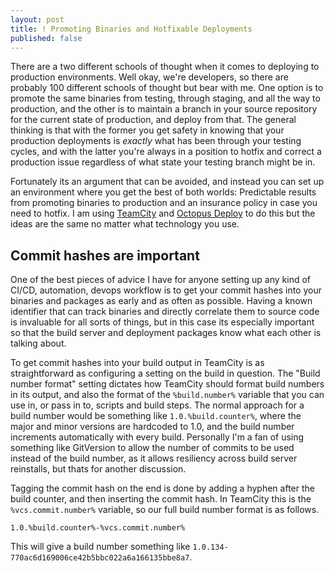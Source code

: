 ```yaml
---
layout: post
title: ! Promoting Binaries and Hotfixable Deployments
published: false
---
```


There are a two different schools of thought when it comes to deploying to production environments. Well okay, we're developers, so there are probably 100 different schools of thought but bear with me. One option is to promote the same binaries from testing, through staging, and all the way to production, and the other is to maintain a branch in your source repository for the current state of production, and deploy from that. The general thinking is that with the former you get safety in knowing that your production deployments is _exactly_ what has been through your testing cycles, and with the latter you're always in a position to hotfix and correct a production issue regardless of what state your testing branch might be in.

Fortunately its an argument that can be avoided, and instead you can set up an environment where you get the best of both worlds: Predictable results from promoting binaries to production and an insurance policy in case you need to hotfix. I am using [TeamCity](https://www.jetbrains.com/teamcity/) and [Octopus Deploy](https://www.jetbrains.com/teamcity/) to do this but the ideas are the same no matter what technology you use.

## Commit hashes are important

One of the best pieces of advice I have for anyone setting up any kind of CI/CD, automation, devops workflow is to get your commit hashes into your binaries and packages as early and as often as possible. Having a known identifier that can track binaries and directly correlate them to source code is invaluable for all sorts of things, but in this case its especially important so that the build server and deployment packages know what each other is talking about.

To get commit hashes into your build output in TeamCity is as straightforward as configuring a setting on the build in question. The "Build number format" setting dictates how TeamCity should format build numbers in its output, and also the format of the `%build.number%` variable that you can use in, or pass in to, scripts and build steps. The normal approach for a build number would be something like `1.0.%build.counter%`, where the major and minor versions are hardcoded to 1.0, and the build number increments automatically with every build. Personally I'm a fan of using something like GitVersion to allow the number of commits to be used instead of the build number, as it allows resiliency across build server reinstalls, but thats for another discussion.

Tagging the commit hash on the end is done by adding a hyphen after the build counter, and then inserting the commit hash. In TeamCity this is the `%vcs.commit.number%` variable, so our full build number format is as follows.

```
1.0.%build.counter%-%vcs.commit.number%
```

This will give a build number something like `1.0.134-770ac6d169006ce42b5bbc022a6a166135bbe8a7`.